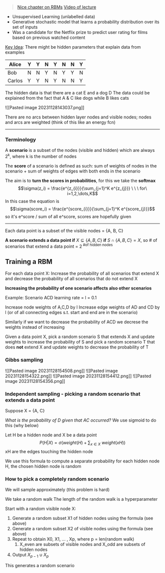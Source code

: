 >[Nice chapter on RBMs](https://studentweb.uvic.ca/~leizhao/Reading/chapter/06.pdf)
>[Video of lecture](https://www.youtube.com/watch?v=Fkw0_aAtwIw&pp=ugMICgJpdBABGAHKBRxyZXN0cmljdGVkIGJvbHR6bWFubiBtYWNoaW5l)

* Unsupervised Learning (unlabelled data)
* Generative stochastic model that learns a probability distribution over its set of inputs
* Was a candidate for the Netflix prize to predict user rating for films based on previous watched content

<u>Key Idea</u>: There might be hidden parameters that explain data from examples

| Alice  | Y | Y | N | Y | N | N | Y |
|--------|---|---|---|---|---|---|---|
| Bob    | N | N | Y | N | Y | Y | N |
| Carlos | Y | Y | N | Y | N | N | Y |

The hidden data is that there are a cat E and a dog D
The data could be explained from the fact that A & C like dogs while B likes cats

![[Pasted image 20231128143037.png]]

There are no arcs between hidden layer nodes and visible nodes; nodes and arcs are weighted (think of this like an energy fcn)

---------
### Terminology

A **scenario** is a subset of the nodes (visible and hidden) which are always 2<sup>k</sup>, where k is the number of nodes

The **score** of a scenario is defined as such: sum of weights of nodes in the scenario + sum of weights of edges with both ends in the scenario

The aim is to **turn the scores in probabilities**, for this we take the **softmax** $$\sigma(z_i) = \frac{e^{z_{i}}}{\sum_{j=1}^K e^{z_{j}}} \ \ \ for\ i=1,2,\dots,K$$In this case the equation is $$\sigma(score_i) = \frac{e^{score_{i}}}{\sum_{j=1}^K e^{score_{j}}}$$so it's e^score / sum of all e^score, scores are hopefully given

--------------

Each data point is a subset of the visible nodes = {A, B, C}

**A scenario extends a data point if** $X \subseteq \{A, B, C\}$ **if** $S \cap \{A, B, C\} = X$, so
\# of scenarios that extend a data point = $2^{\text{ \# of hidden nodes}}$
## Training a RBM

For each data point X:
Increase the probability of all scenarios that extend X and decrease the probability of all scenarios that do not extend X

**Increasing the probability of one scenario affects also other scenarios**

Example: Scenario ACD
learning rate = l = 0.1

Increase node weights of A,C,D by l
Increase edge weights of AD and CD by l (or of all connecting edges s.t. start and end are in the scenario)

Similarly if we want to decrease the probability of ACD we decrese the weights instead of increasing

Given a data point X, pick a random scenario S that extends X and update weights to increase the probability of S and pick a random scenario T that does **not** extend X and update weights to decrease the probability of T
### Gibbs sampling
![[Pasted image 20231128154508.png]]
![[Pasted image 20231128154322.png]]
![[Pasted image 20231128154412.png]]
![[Pasted image 20231128154356.png]]
### Independent sampling - picking a random scenario that extends a data point

Suppose X = {A, C}

*What is the probability of D given that AC occurred?* 
We use sigmoid to do this (why below)

Let H be a hidden node and X be a data point $$P(H | X) =\sigma \biggl(weight(H)+ \sum_{x \in X}  \ weight(xH) \biggr)$$xH are the edges touching the hidden node

We use this formula to compute a separate probability for each hidden node H, the chosen hidden node is random
### How to pick a completely random scenario

We will sample approximately (this problem is hard)

We take a random walk 
The length of the random walk is a hyperparameter 

Start with a random visible node X:
1. Generate a random subset X1 of hidden nodes using the formula (see above) 
2. Generate a random subset X2 of visible nodes using the formula (see above)
3. Repeat to obtain X0, X1, ... , Xp, where p = len(random walk)
	1. X_even are subsets of visible nodes and X_odd are subsets of hidden nodes
4. Output $X_{p-1} \cup X_p$

This generates a random scenario



